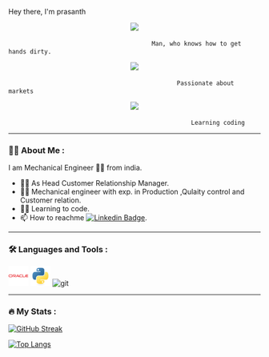 

 Hey there, I'm prasanth 
  

<div id="header" align="center">
  <img src="https://media.giphy.com/media/j1tUCRIuHssx4X3msk/giphy.gif" width="300"/>
</div>

                                            Man, who knows how to get hands dirty.
                                        
<div id="header" align="center">
  <img src="https://media.giphy.com/media/8Vrefmr1uZZa8/giphy.gif" width="300"/>
</div>                                        
                                           
                                                   Passionate about markets
                                                   
  <div id="header" align="center">
  <img src="https://media.giphy.com/media/qgQUggAC3Pfv687qPC/giphy.gif" width="300"/>
</div>                                                  
  
                                                       Learning coding
                                                       
  ---

### :technologist: About Me :
I am  Mechanical Engineer :mechanic: from india.
- :man_office_worker: As Head Customer Relationship Manager.
- :man_mechanic: Mechanical engineer with exp. in Production ,Qulaity control and Customer relation.
- :man_technologist: Learning to code.
- :mailbox: How to reachme [![Linkedin Badge](https://img.shields.io/badge/-kakbar-blue?style=flat&logo=Linkedin&logoColor=white)](https://www.linkedin.com/in/prasanth-ramaraju/
).


---

### :hammer_and_wrench: Languages and Tools :
<div>
 <img src="https://raw.githubusercontent.com/devicons/devicon/master/icons/oracle/oracle-original.svg" alt="oracle" style="max-width: 100%;" width="40" height="40">
  <img src="https://raw.githubusercontent.com/devicons/devicon/master/icons/python/python-original.svg" alt="python" style="max-width: 100%;" width="40" height="40">
  <img src="https://camo.githubusercontent.com/fbfcb9e3dc648adc93bef37c718db16c52f617ad055a26de6dc3c21865c3321d/68747470733a2f2f7777772e766563746f726c6f676f2e7a6f6e652f6c6f676f732f6769742d73636d2f6769742d73636d2d69636f6e2e737667" alt="git" data-canonical-src="https://www.vectorlogo.zone/logos/git-scm/git-scm-icon.svg" style="max-width: 100%;" width="40" height="40">
</div>

---

### :fire: My Stats :
[![GitHub Streak](http://github-readme-streak-stats.herokuapp.com?user=your-mechneerd&theme=dark&background=000000)](https://git.io/streak-stats)

[![Top Langs](https://github-readme-stats.vercel.app/api/top-langs/?username=your-github-username)](https://github.com/anuraghazra/github-readme-stats)
